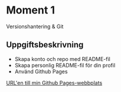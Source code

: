 # Moment 1
Versionshantering &amp; Git

## Uppgiftsbeskrivning
+ Skapa konto och repo med README-fil
+ Skapa personlig README-fil för din profil
+ Använd Github Pages

[URL'en till min Github Pages-webbplats](https://jbbreil.github.io/)
